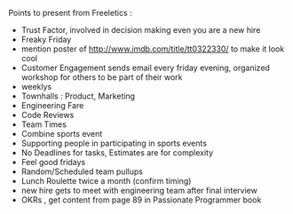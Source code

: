 Points to present from Freeletics :

 - Trust Factor, involved in decision making even you are a new hire
 - Freaky Friday
  - mention poster of http://www.imdb.com/title/tt0322330/ to make it look cool
 - Customer Engagement sends email every friday evening, organized workshop for others to be part of their work
 - weeklys
 - Townhalls : Product, Marketing
 - Engineering Fare
 - Code Reviews
 - Team Times
 - Combine sports event
 - Supporting people in participating in sports events
 - No Deadlines for tasks, Estimates are for complexity
 - Feel good fridays
 - Random/Scheduled team pullups
 - Lunch Roulette twice a month (confirm timing)
 - new hire gets to meet with engineering team after final interview
 - OKRs , get content from page 89 in Passionate Programmer book